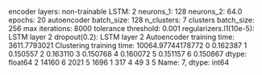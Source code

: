encoder layers: non-trainable
LSTM: 2
neurons_1: 128
neurons_2: 64.0
epochs: 20
autoencoder batch_size: 128
n_clusters: 7
clusters batch_size: 256
max iterations: 8000
tolerance threshold: 0.001
regularizers.l1(10e-5): LSTM layer 2
dropout(0.2): LSTM layer 2
Autoencoder training time: 3611.7793021
Clustering training time: 10064.97744178772
0    0.162387
1    0.150557
2    0.163110
3    0.150768
4    0.160072
5    0.151157
6    0.150867
dtype: float64
2    14160
6     2021
5     1696
1      317
4       49
3        5
Name: 7, dtype: int64
